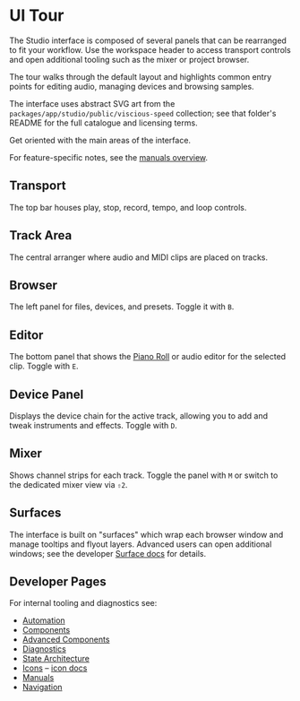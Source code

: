 # UI Tour

The Studio interface is composed of several panels that can be rearranged to
fit your workflow. Use the workspace header to access transport controls and
open additional tooling such as the mixer or project browser.

The tour walks through the default layout and highlights common entry points
for editing audio, managing devices and browsing samples.

The interface uses abstract SVG art from the
`packages/app/studio/public/viscious-speed` collection; see that folder's
README for the full catalogue and licensing terms.

Get oriented with the main areas of the interface.

For feature-specific notes, see the [manuals overview](manuals/overview.md).

## Transport

The top bar houses play, stop, record, tempo, and loop controls.

## Track Area

The central arranger where audio and MIDI clips are placed on tracks.

## Browser

The left panel for files, devices, and presets. Toggle it with `B`.

## Editor

The bottom panel that shows the [Piano Roll](features/piano-roll.md) or audio editor for the selected clip. Toggle with `E`.

## Device Panel

Displays the device chain for the active track, allowing you to add and tweak instruments and effects. Toggle with `D`.

## Mixer

Shows channel strips for each track. Toggle the panel with `M` or switch to the dedicated mixer view via `⇧2`.

## Surfaces

The interface is built on "surfaces" which wrap each browser window and manage tooltips and flyout layers. Advanced users can open additional windows; see the developer [Surface docs](../docs-dev/ui/surface/overview.md) for details.

## Developer Pages

For internal tooling and diagnostics see:

- [Automation](../docs-dev/ui/pages/automation.md)
- [Components](../docs-dev/ui/pages/components.md)
- [Advanced Components](../docs-dev/ui/components/advanced.md)
- [Diagnostics](../docs-dev/ui/pages/diagnostics.md)
- [State Architecture](../docs-dev/architecture/state.md)
- [Icons](../docs-dev/ui/pages/icons.md) – [icon docs](../docs-dev/ui/icons/overview.md)
- [Manuals](../docs-dev/ui/pages/manuals.md)
 - [Navigation](../docs-dev/ui/navigation/overview.md)
